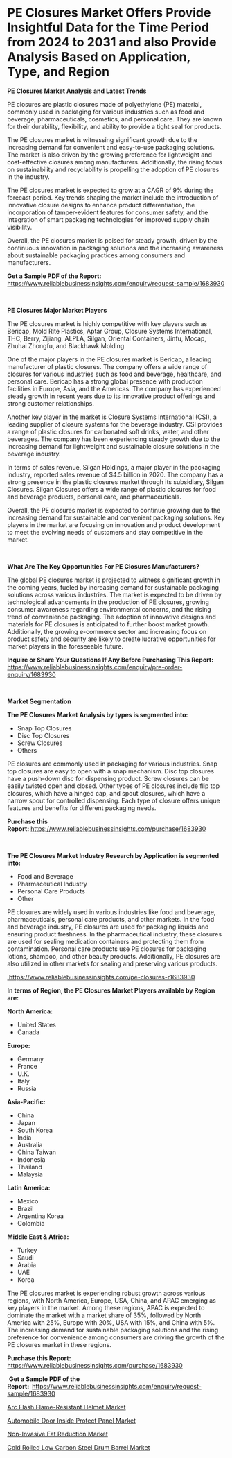 <p><h1>PE Closures Market Offers Provide Insightful Data for the Time Period from 2024 to 2031 and also Provide Analysis Based on Application, Type, and Region</h1></p><p><strong>PE Closures Market Analysis and Latest Trends</strong></p>
<p><p>PE closures are plastic closures made of polyethylene (PE) material, commonly used in packaging for various industries such as food and beverage, pharmaceuticals, cosmetics, and personal care. They are known for their durability, flexibility, and ability to provide a tight seal for products.</p><p>The PE closures market is witnessing significant growth due to the increasing demand for convenient and easy-to-use packaging solutions. The market is also driven by the growing preference for lightweight and cost-effective closures among manufacturers. Additionally, the rising focus on sustainability and recyclability is propelling the adoption of PE closures in the industry.</p><p>The PE closures market is expected to grow at a CAGR of 9% during the forecast period. Key trends shaping the market include the introduction of innovative closure designs to enhance product differentiation, the incorporation of tamper-evident features for consumer safety, and the integration of smart packaging technologies for improved supply chain visibility.</p><p>Overall, the PE closures market is poised for steady growth, driven by the continuous innovation in packaging solutions and the increasing awareness about sustainable packaging practices among consumers and manufacturers.</p></p>
<p><strong>Get a Sample PDF of the Report:&nbsp;</strong> <a href="https://www.reliablebusinessinsights.com/enquiry/request-sample/1683930">https://www.reliablebusinessinsights.com/enquiry/request-sample/1683930</a></p>
<p>&nbsp;</p>
<p><strong>PE Closures Major Market Players</strong></p>
<p><p>The PE closures market is highly competitive with key players such as Bericap, Mold Rite Plastics, Aptar Group, Closure Systems International, THC, Berry, Zijiang, ALPLA, Silgan, Oriental Containers, Jinfu, Mocap, Zhuhai Zhongfu, and Blackhawk Molding.</p><p>One of the major players in the PE closures market is Bericap, a leading manufacturer of plastic closures. The company offers a wide range of closures for various industries such as food and beverage, healthcare, and personal care. Bericap has a strong global presence with production facilities in Europe, Asia, and the Americas. The company has experienced steady growth in recent years due to its innovative product offerings and strong customer relationships. </p><p>Another key player in the market is Closure Systems International (CSI), a leading supplier of closure systems for the beverage industry. CSI provides a range of plastic closures for carbonated soft drinks, water, and other beverages. The company has been experiencing steady growth due to the increasing demand for lightweight and sustainable closure solutions in the beverage industry.</p><p>In terms of sales revenue, Silgan Holdings, a major player in the packaging industry, reported sales revenue of $4.5 billion in 2020. The company has a strong presence in the plastic closures market through its subsidiary, Silgan Closures. Silgan Closures offers a wide range of plastic closures for food and beverage products, personal care, and pharmaceuticals.</p><p>Overall, the PE closures market is expected to continue growing due to the increasing demand for sustainable and convenient packaging solutions. Key players in the market are focusing on innovation and product development to meet the evolving needs of customers and stay competitive in the market.</p></p>
<p>&nbsp;</p>
<p><strong>What Are The Key Opportunities For PE Closures Manufacturers?</strong></p>
<p><p>The global PE closures market is projected to witness significant growth in the coming years, fueled by increasing demand for sustainable packaging solutions across various industries. The market is expected to be driven by technological advancements in the production of PE closures, growing consumer awareness regarding environmental concerns, and the rising trend of convenience packaging. The adoption of innovative designs and materials for PE closures is anticipated to further boost market growth. Additionally, the growing e-commerce sector and increasing focus on product safety and security are likely to create lucrative opportunities for market players in the foreseeable future.</p></p>
<p><strong>Inquire or Share Your Questions If Any Before Purchasing This Report:</strong> <a href="https://www.reliablebusinessinsights.com/enquiry/pre-order-enquiry/1683930">https://www.reliablebusinessinsights.com/enquiry/pre-order-enquiry/1683930</a></p>
<p>&nbsp;</p>
<p><strong>Market Segmentation</strong></p>
<p><strong>The PE Closures Market Analysis by types is segmented into:</strong></p>
<p><ul><li>Snap Top Closures</li><li>Disc Top Closures</li><li>Screw Closures</li><li>Others</li></ul></p>
<p><p>PE closures are commonly used in packaging for various industries. Snap top closures are easy to open with a snap mechanism. Disc top closures have a push-down disc for dispensing product. Screw closures can be easily twisted open and closed. Other types of PE closures include flip top closures, which have a hinged cap, and spout closures, which have a narrow spout for controlled dispensing. Each type of closure offers unique features and benefits for different packaging needs.</p></p>
<p><strong>Purchase this Report:&nbsp;</strong><a href="https://www.reliablebusinessinsights.com/purchase/1683930">https://www.reliablebusinessinsights.com/purchase/1683930</a></p>
<p>&nbsp;</p>
<p><strong>The PE Closures Market Industry Research by Application is segmented into:</strong></p>
<p><ul><li>Food and Beverage</li><li>Pharmaceutical Industry</li><li>Personal Care Products</li><li>Other</li></ul></p>
<p><p>PE closures are widely used in various industries like food and beverage, pharmaceuticals, personal care products, and other markets. In the food and beverage industry, PE closures are used for packaging liquids and ensuring product freshness. In the pharmaceutical industry, these closures are used for sealing medication containers and protecting them from contamination. Personal care products use PE closures for packaging lotions, shampoo, and other beauty products. Additionally, PE closures are also utilized in other markets for sealing and preserving various products.</p></p>
<p><a href="https://www.reliablebusinessinsights.com/pe-closures-r1683930">&nbsp;https://www.reliablebusinessinsights.com/pe-closures-r1683930</a></p>
<p><strong>In terms of Region, the PE Closures Market Players available by Region are:</strong></p>
<p>
    <p> <strong> North America: </strong>
        <ul>
            <li>United States</li>
            <li>Canada</li>
        </ul>
        </p> 
    <p> <strong> Europe: </strong>
        <ul>
            <li>Germany</li>
            <li>France</li>
            <li>U.K.</li>
            <li>Italy</li>
            <li>Russia</li>
        </ul>
        </p> 
    <p> <strong> Asia-Pacific: </strong>
        <ul>
            <li>China</li>
            <li>Japan</li>
            <li>South Korea</li>
            <li>India</li>
            <li>Australia</li>
            <li>China Taiwan</li>
            <li>Indonesia</li>
            <li>Thailand</li>
            <li>Malaysia</li>
        </ul>
        </p> 
    <p> <strong> Latin America: </strong>
        <ul>
            <li>Mexico</li>
            <li>Brazil</li>
            <li>Argentina Korea</li>
            <li>Colombia</li>
        </ul>
        </p> 
    <p> <strong> Middle East & Africa: </strong>
        <ul>
            <li>Turkey</li>
            <li>Saudi</li>
            <li>Arabia</li>
            <li>UAE</li>
            <li>Korea</li>
        </ul>
    </p>
    </p>
<p><p>The PE closures market is experiencing robust growth across various regions, with North America, Europe, USA, China, and APAC emerging as key players in the market. Among these regions, APAC is expected to dominate the market with a market share of 35%, followed by North America with 25%, Europe with 20%, USA with 15%, and China with 5%. The increasing demand for sustainable packaging solutions and the rising preference for convenience among consumers are driving the growth of the PE closures market in these regions.</p></p>
<p><strong>Purchase this Report: </strong><a href="https://www.reliablebusinessinsights.com/purchase/1683930">https://www.reliablebusinessinsights.com/purchase/1683930</a></p>
<p>&nbsp;<strong>Get a Sample PDF of the Report:&nbsp;&nbsp;</strong><a href="https://www.reliablebusinessinsights.com/enquiry/request-sample/1683930">https://www.reliablebusinessinsights.com/enquiry/request-sample/1683930</a></p>
<p><strong></strong></p>
<p><p><a href="https://github.com/JameTravis/Market-Research-Report-List-6/blob/main/arc-flash-flame-resistant-helmet-market.md">Arc Flash Flame-Resistant Helmet Market</a></p><p><a href="https://medium.com/@zayunoz657456/global-automobile-door-inside-protect-panel-market-status-2024-2031-and-forecast-by-region-6b6ba65443ac">Automobile Door Inside Protect Panel Market</a></p><p><a href="https://medium.com/@alexander.bell98078/non-invasive-fat-reduction-market-trends-a-detailed-study-of-its-market-segmentation-and-analyzing-ccfec3441eea">Non-Invasive Fat Reduction Market</a></p><p><a href="https://github.com/vimar16th/Market-Research-Report-List-5/blob/main/cold-rolled-low-carbon-steel-drum-barrel-market.md">Cold Rolled Low Carbon Steel Drum Barrel Market</a></p></p>